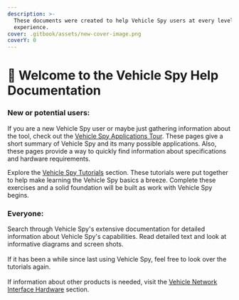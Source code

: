 ```yaml
---
description: >-
  These documents were created to help Vehicle Spy users at every level of
  experience.
cover: .gitbook/assets/new-cover-image.png
coverY: 0
---
```


# 🚗 Welcome to the Vehicle Spy Help Documentation

### New or potential users:

If you are a new Vehicle Spy user or maybe just gathering information about the tool, check out the [Vehicle Spy Applications Tour](vehicle-spy-introduction/vehicle-spy-overview/vehicle-spy-tour/vehicle-spy-tour-1-bus-monitor.md). These pages give a short summary of Vehicle Spy and its many possible applications. Also, these pages provide a way to quickly find information about specifications and hardware requirements.

Explore the [Vehicle Spy Tutorials](vehicle-spy-tutorials/) section. These tutorials were put together to help make learning the Vehicle Spy basics a breeze. Complete these exercises and a solid foundation will be built as work with Vehicle Spy begins.

### Everyone:

Search through Vehicle Spy's extensive documentation for detailed information about Vehicle Spy's capabilities. Read detailed text and look at informative diagrams and screen shots.\
\
If it has been a while since last using Vehicle Spy, feel free to look over the tutorials again.\
\
If information about other products is needed, visit the [Vehicle Network Interface Hardware](vehicle-network-interface-hardware/) section.
